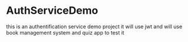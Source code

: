 # AuthServiceDemo
this is an authentification service demo project
it will use jwt and will use book management system and quiz app to test it 
